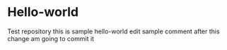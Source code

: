 # Hello-world
Test repository
this is sample hello-world edit sample comment
after this change am going to commit it
